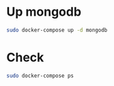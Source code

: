 # Up mongodb

```sh
sudo docker-compose up -d mongodb
```

# Check

```sh
sudo docker-compose ps
```